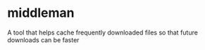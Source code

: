 # middleman

A tool that helps cache frequently downloaded files so that future downloads can be faster

